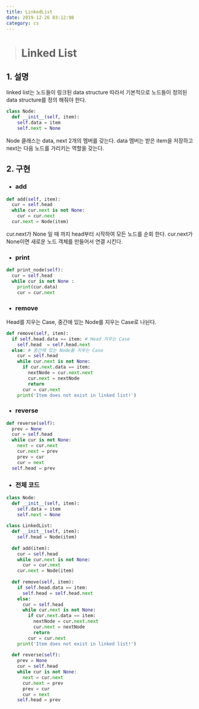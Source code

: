 ```yaml
---
title: LinkedList
date: 2019-12-26 03:12:98
category: cs
---
```


> # Linked List



## 1. 설명

linked list는 노드들이 링크된 data structure 따라서 기본적으로 노드들이 정의된 data structure를 정의 해줘야 한다.

```python
class Node:
  def __init__(self, item):
    self.data = item
    self.next = None
```

Node 클래스는 data, next 2개의 멤버를 갖는다. data 멤버는 받은 item을 저장하고 next는 다음 노드를 가리키는 역할을 갖는다.



## 2. 구현

- ### add

```python
def add(self, item):
  cur = self.head
  while cur.next is not None:
    cur = cur.next
  cur.next = Node(item)
```

cur.next가 None 일 때 까지 head부터 시작하여 모든 노드를 순회 한다. cur.next가 None이면 새로운 노드 객체를 만들어서 연결 시킨다.

- ### print

```python
def print_node(self):
  cur = self.head
  while cur is not None :
    print(cur.data)
    cur = cur.next
```

- ### remove  

Head를 지우는 Case, 중간에 있는 Node를 지우는 Case로 나뉜다.

```python
def remove(self, item):
  if self.head.data == item: # Head 지우는 Case
    self.head  = self.head.next 
  else: # 중간에 있는 Node를 지우는 Case
    cur = self.head
    while cur.next is not None:
      if cur.next.data == item:
        nextNode = cur.next.next
        cur.next = nextNode
        return
      cur = cur.next
    print('Item does not exist in linked list!')
```



- ### reverse

```python
def reverse(self):
  prev = None
  cur = self.head
  while cur is not None:
    next = cur.next
    cur.next = prev
    prev = cur
    cur = next
  self.head = prev
```



- ### 전체 코드

```python
class Node:
  def __init__(self, item):
    self.data = item
    self.next = None
    
class LinkedList:
  def __init__(self, item):
    self.head = Node(item)
    
  def add(item):
    cur = self.head
    while cur.next is not None:
      cur = cur.next
    cur.next = Node(item)
  
  def remove(self, item):
    if self.head.data == item:
      self.head = self.head.next
    else:
      cur = self.head
      while cur.next is not None:
        if cur.next.data == item:
          nextNode = cur.next.next
          cur.next = nextNode
          return
        cur = cur.next
    print('Item does not exist in linked list!')
  
  def reverse(self):
    prev = None
    cur = self.head
    while cur is not None:
      next = cur.next
      cur.next = prev
      prev = cur
      cur = next
    self.head = prev
      
```

